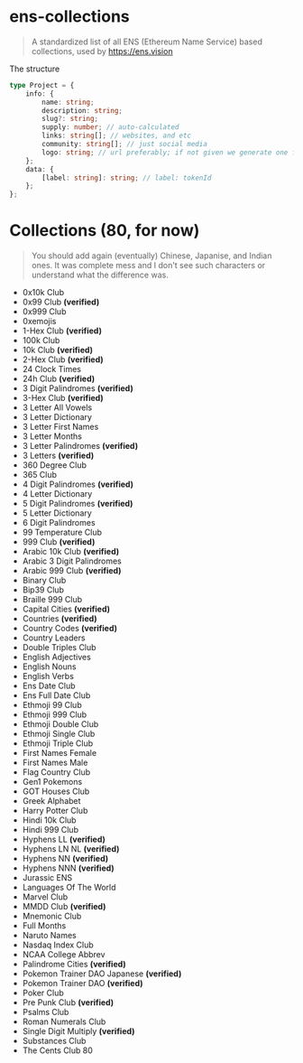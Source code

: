 # ens-collections

> A standardized list of all ENS (Ethereum Name Service) based collections, used
> by https://ens.vision

The structure

```ts
type Project = {
	info: {
		name: string;
		description: string;
		slug?: string;
		supply: number; // auto-calculated
		links: string[]; // websites, and etc
		community: string[]; // just social media
		logo: string; // url preferably; if not given we generate one from the symbol/slug
	};
	data: {
		[label: string]: string; // label: tokenId
	};
};
```

# Collections (80, for now)

> You should add again (eventually) Chinese, Japanise, and Indian ones. It was
> complete mess and I don't see such characters or understand what the
> difference was.

- 0x10k Club
- 0x99 Club **(verified)**
- 0x999 Club
- 0xemojis
- 1-Hex Club **(verified)**
- 100k Club
- 10k Club **(verified)**
- 2-Hex Club **(verified)**
- 24 Clock Times
- 24h Club **(verified)**
- 3 Digit Palindromes **(verified)**
- 3-Hex Club **(verified)**
- 3 Letter All Vowels
- 3 Letter Dictionary
- 3 Letter First Names
- 3 Letter Months
- 3 Letter Palindromes **(verified)**
- 3 Letters **(verified)**
- 360 Degree Club
- 365 Club
- 4 Digit Palindromes **(verified)**
- 4 Letter Dictionary
- 5 Digit Palindromes **(verified)**
- 5 Letter Dictionary
- 6 Digit Palindromes
- 99 Temperature Club
- 999 Club **(verified)**
- Arabic 10k Club **(verified)**
- Arabic 3 Digit Palindromes
- Arabic 999 Club **(verified)**
- Binary Club
- Bip39 Club
- Braille 999 Club
- Capital Cities **(verified)**
- Countries **(verified)**
- Country Codes **(verified)**
- Country Leaders
- Double Triples Club
- English Adjectives
- English Nouns
- English Verbs
- Ens Date Club
- Ens Full Date Club
- Ethmoji 99 Club
- Ethmoji 999 Club
- Ethmoji Double Club
- Ethmoji Single Club
- Ethmoji Triple Club
- First Names Female
- First Names Male
- Flag Country Club
- Gen1 Pokemons
- GOT Houses Club
- Greek Alphabet
- Harry Potter Club
- Hindi 10k Club
- Hindi 999 Club
- Hyphens LL **(verified)**
- Hyphens LN NL **(verified)**
- Hyphens NN **(verified)**
- Hyphens NNN **(verified)**
- Jurassic ENS
- Languages Of The World
- Marvel Club
- MMDD Club **(verified)**
- Mnemonic Club
- Full Months
- Naruto Names
- Nasdaq Index Club
- NCAA College Abbrev
- Palindrome Cities **(verified)**
- Pokemon Trainer DAO Japanese **(verified)**
- Pokemon Trainer DAO **(verified)**
- Poker Club
- Pre Punk Club **(verified)**
- Psalms Club
- Roman Numerals Club
- Single Digit Multiply **(verified)**
- Substances Club
- The Cents Club 80
